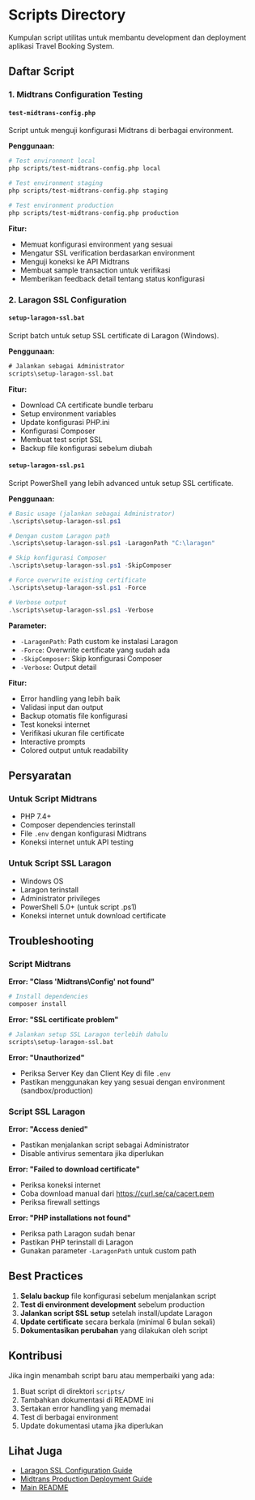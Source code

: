 # Scripts Directory

Kumpulan script utilitas untuk membantu development dan deployment aplikasi Travel Booking System.

## Daftar Script

### 1. Midtrans Configuration Testing

#### `test-midtrans-config.php`
Script untuk menguji konfigurasi Midtrans di berbagai environment.

**Penggunaan:**
```bash
# Test environment local
php scripts/test-midtrans-config.php local

# Test environment staging
php scripts/test-midtrans-config.php staging

# Test environment production
php scripts/test-midtrans-config.php production
```

**Fitur:**
- Memuat konfigurasi environment yang sesuai
- Mengatur SSL verification berdasarkan environment
- Menguji koneksi ke API Midtrans
- Membuat sample transaction untuk verifikasi
- Memberikan feedback detail tentang status konfigurasi

### 2. Laragon SSL Configuration

#### `setup-laragon-ssl.bat`
Script batch untuk setup SSL certificate di Laragon (Windows).

**Penggunaan:**
```cmd
# Jalankan sebagai Administrator
scripts\setup-laragon-ssl.bat
```

**Fitur:**
- Download CA certificate bundle terbaru
- Setup environment variables
- Update konfigurasi PHP.ini
- Konfigurasi Composer
- Membuat test script SSL
- Backup file konfigurasi sebelum diubah

#### `setup-laragon-ssl.ps1`
Script PowerShell yang lebih advanced untuk setup SSL certificate.

**Penggunaan:**
```powershell
# Basic usage (jalankan sebagai Administrator)
.\scripts\setup-laragon-ssl.ps1

# Dengan custom Laragon path
.\scripts\setup-laragon-ssl.ps1 -LaragonPath "C:\laragon"

# Skip konfigurasi Composer
.\scripts\setup-laragon-ssl.ps1 -SkipComposer

# Force overwrite existing certificate
.\scripts\setup-laragon-ssl.ps1 -Force

# Verbose output
.\scripts\setup-laragon-ssl.ps1 -Verbose
```

**Parameter:**
- `-LaragonPath`: Path custom ke instalasi Laragon
- `-Force`: Overwrite certificate yang sudah ada
- `-SkipComposer`: Skip konfigurasi Composer
- `-Verbose`: Output detail

**Fitur:**
- Error handling yang lebih baik
- Validasi input dan output
- Backup otomatis file konfigurasi
- Test koneksi internet
- Verifikasi ukuran file certificate
- Interactive prompts
- Colored output untuk readability

## Persyaratan

### Untuk Script Midtrans
- PHP 7.4+
- Composer dependencies terinstall
- File `.env` dengan konfigurasi Midtrans
- Koneksi internet untuk API testing

### Untuk Script SSL Laragon
- Windows OS
- Laragon terinstall
- Administrator privileges
- PowerShell 5.0+ (untuk script .ps1)
- Koneksi internet untuk download certificate

## Troubleshooting

### Script Midtrans

**Error: "Class 'Midtrans\Config' not found"**
```bash
# Install dependencies
composer install
```

**Error: "SSL certificate problem"**
```bash
# Jalankan setup SSL Laragon terlebih dahulu
scripts\setup-laragon-ssl.bat
```

**Error: "Unauthorized"**
- Periksa Server Key dan Client Key di file `.env`
- Pastikan menggunakan key yang sesuai dengan environment (sandbox/production)

### Script SSL Laragon

**Error: "Access denied"**
- Pastikan menjalankan script sebagai Administrator
- Disable antivirus sementara jika diperlukan

**Error: "Failed to download certificate"**
- Periksa koneksi internet
- Coba download manual dari https://curl.se/ca/cacert.pem
- Periksa firewall settings

**Error: "PHP installations not found"**
- Periksa path Laragon sudah benar
- Pastikan PHP terinstall di Laragon
- Gunakan parameter `-LaragonPath` untuk custom path

## Best Practices

1. **Selalu backup** file konfigurasi sebelum menjalankan script
2. **Test di environment development** sebelum production
3. **Jalankan script SSL setup** setelah install/update Laragon
4. **Update certificate** secara berkala (minimal 6 bulan sekali)
5. **Dokumentasikan perubahan** yang dilakukan oleh script

## Kontribusi

Jika ingin menambah script baru atau memperbaiki yang ada:

1. Buat script di direktori `scripts/`
2. Tambahkan dokumentasi di README ini
3. Sertakan error handling yang memadai
4. Test di berbagai environment
5. Update dokumentasi utama jika diperlukan

## Lihat Juga

- [Laragon SSL Configuration Guide](../docs/laragon-ssl-configuration.md)
- [Midtrans Production Deployment Guide](../docs/midtrans-production-deployment.md)
- [Main README](../README.md)